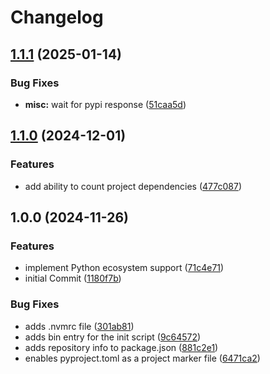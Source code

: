 # Changelog

## [1.1.1](https://github.com/xeel-dev/cli-python-plugin/compare/v1.1.0...v1.1.1) (2025-01-14)


### Bug Fixes

* **misc:** wait for pypi response ([51caa5d](https://github.com/xeel-dev/cli-python-plugin/commit/51caa5d59d0dcc78a523e82eb69b99f77cee4e10))

## [1.1.0](https://github.com/xeel-dev/cli-python-plugin/compare/v1.0.0...v1.1.0) (2024-12-01)


### Features

* add ability to count project dependencies ([477c087](https://github.com/xeel-dev/cli-python-plugin/commit/477c08761a95cc1e67b8d8f8a3b9eba4487fb568))

## 1.0.0 (2024-11-26)


### Features

* implement Python ecosystem support ([71c4e71](https://github.com/xeel-dev/cli-python-plugin/commit/71c4e71927a12b695813514b8e2b081ddc157b5f))
* initial Commit ([1180f7b](https://github.com/xeel-dev/cli-python-plugin/commit/1180f7bd3cb268cd0a8649f526bc16d07cb25184))


### Bug Fixes

* adds .nvmrc file ([301ab81](https://github.com/xeel-dev/cli-python-plugin/commit/301ab81ef11cfbcf162c2a6d62810f4097532632))
* adds bin entry for the init script ([9c64572](https://github.com/xeel-dev/cli-python-plugin/commit/9c6457258cd415f953df55aeb3f039236fa2cc3c))
* adds repository info to package.json ([881c2e1](https://github.com/xeel-dev/cli-python-plugin/commit/881c2e1ac67617e3882454f4e13c1c988f3481cd))
* enables pyproject.toml as a project marker file ([6471ca2](https://github.com/xeel-dev/cli-python-plugin/commit/6471ca2c68faccbc4d67bd4d85e36acd8769c4c0))
